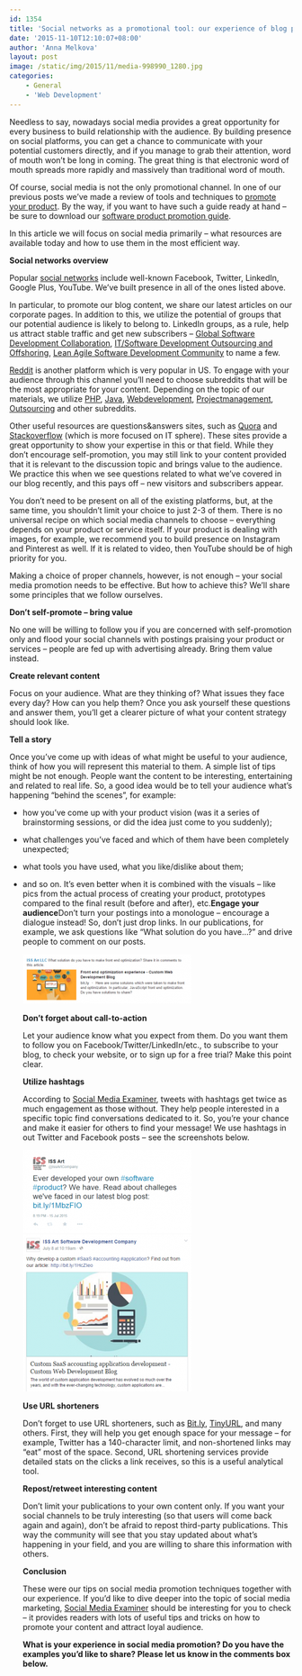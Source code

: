 ```yaml
---
id: 1354
title: 'Social networks as a promotional tool: our experience of blog promotion'
date: '2015-11-10T12:10:07+08:00'
author: 'Anna Melkova'
layout: post
image: /static/img/2015/11/media-998990_1280.jpg
categories:
    - General
    - 'Web Development'
---
```


Needless to say, nowadays social media provides a great opportunity for every business to build relationship with the audience. By building presence on social platforms, you can get a chance to communicate with your potential customers directly, and if you manage to grab their attention, word of mouth won’t be long in coming. The great thing is that electronic word of mouth spreads more rapidly and massively than traditional word of mouth.

Of course, social media is not the only promotional channel. In one of our previous posts we’ve made a review of tools and techniques to [promote your product](http://www.issart.com/blog/how-to-promote-your-software-product/). By the way, if you want to have such a guide ready at hand – be sure to download our [software product promotion guide](https://issart.com/blog/useful-materials/promote-software-product-useful-tips-iss-art/).

In this article we will focus on social media primarily – what resources are available today and how to use them in the most efficient way.

**Social networks overview**

Popular [social networks](http://www.issart.com/blog/intellectual-property-issues-software-development/) include well-known Facebook, Twitter, LinkedIn, Google Plus, YouTube. We’ve built presence in all of the ones listed above.

In particular, to promote our blog content, we share our latest articles on our corporate pages. In addition to this, we utilize the potential of groups that our potential audience is likely to belong to. LinkedIn groups, as a rule, help us attract stable traffic and get new subscribers – [Global Software Development Collaboration](https://www.linkedin.com/grps/Global-Software-Development-Collaboration-1803698/about?), [IT/Software Development Outsourcing and Offshoring](https://www.linkedin.com/grps/IT-Software-Development-Outsourcing-Offshoring-28413/about?), [Lean Agile Software Development Community](https://www.linkedin.com/grps/Lean-Agile-Software-Development-Community-1024087/about?) to name a few.

[Reddit](https://www.reddit.com/) is another platform which is very popular in US. To engage with your audience through this channel you’ll need to choose subreddits that will be the most appropriate for your content. Depending on the topic of our materials, we utilize [PHP](https://www.reddit.com/r/PHP/), [Java](https://www.reddit.com/r/java/), [Webdevelopment](https://www.reddit.com/r/java/search?q=Webdevelopment), [Projectmanagement](https://www.reddit.com/r/projectmanagement/), [Outsourcing](https://www.reddit.com/r/outsourcing/) and other subreddits.

Other useful resources are questions&answers sites, such as [Quora](https://www.quora.com/) and [Stackoverflow](http://stackoverflow.com/) (which is more focused on IT sphere). These sites provide a great opportunity to show your expertise in this or that field. While they don’t encourage self-promotion, you may still link to your content provided that it is relevant to the discussion topic and brings value to the audience. We practice this when we see questions related to what we’ve covered in our blog recently, and this pays off – new visitors and subscribers appear.

You don’t need to be present on all of the existing platforms, but, at the same time, you shouldn’t limit your choice to just 2-3 of them. There is no universal recipe on which social media channels to choose – everything depends on your product or service itself. If your product is dealing with images, for example, we recommend you to build presence on Instagram and Pinterest as well. If it is related to video, then YouTube should be of high priority for you.

Making a choice of proper channels, however, is not enough – your social media promotion needs to be effective. But how to achieve this? We’ll share some principles that we follow ourselves.

**Don’t self-promote – bring value**

No one will be willing to follow you if you are concerned with self-promotion only and flood your social channels with postings praising your product or services – people are fed up with advertising already. Bring them value instead.

**Create relevant content**

Focus on your audience. What are they thinking of? What issues they face every day? How can you help them? Once you ask yourself these questions and answer them, you’ll get a clearer picture of what your content strategy should look like.

**Tell a story**

Once you’ve come up with ideas of what might be useful to your audience, think of how you will represent this material to them. A simple list of tips might be not enough. People want the content to be interesting, entertaining and related to real life. So, a good idea would be to tell your audience what’s happening “behind the scenes”, for example:

- how you’ve come up with your product vision (was it a series of brainstorming sessions, or did the idea just come to you suddenly);
- what challenges you’ve faced and which of them have been completely unexpected;
- what tools you have used, what you like/dislike about them;
- and so on.
    It’s even better when it is combined with the visuals – like pics from the actual process of creating your product, prototypes compared to the final result (before and after), etc.**Engage your audience**Don’t turn your postings into a monologue – encourage a dialogue instead! So, don’t just drop links. In our publications, for example, we ask questions like “What solution do you have…?” and drive people to comment on our posts.
  
    [![2015-07-24_1457](/static/img/2015/11/2015-07-24_1457-300x88.png)](/static/img/2015/11/2015-07-24_1457.png)
  
    **Don’t forget about call-to-action**
  
    Let your audience know what you expect from them. Do you want them to follow you on Facebook/Twitter/LinkedIn/etc., to subscribe to your blog, to check your website, or to sign up for a free trial? Make this point clear.
  
    **Utilize hashtags**
  
    According to [Social Media Examiner](http://www.socialmediaexaminer.com/promote-your-content-social-media-content-plan/), tweets with hashtags get twice as much engagement as those without. They help people interested in a specific topic find conversations dedicated to it. So, you’re your chance and make it easier for others to find your message! We use hashtags in out Twitter and Facebook posts – see the screenshots below.
  
    [![2015-07-24_1446](/static/img/2015/11/2015-07-24_1446-300x147.png)](/static/img/2015/11/2015-07-24_1446.png)
    [![2015-07-24_1449](/static/img/2015/11/2015-07-24_1449-300x279.png)](/static/img/2015/11/2015-07-24_1449.png)
  
    **Use URL shorteners**
  
    Don’t forget to use URL shorteners, such as [Bit.ly](https://bitly.com/a/bitlinks), [TinyURL](http://tinyurl.com/), and many others. First, they will help you get enough space for your message – for example, Twitter has a 140-character limit, and non-shortened links may “eat” most of the space. Second, URL shortening services provide detailed stats on the clicks a link receives, so this is a useful analytical tool.
  
    **Repost/retweet interesting content**
  
    Don’t limit your publications to your own content only. If you want your social channels to be truly interesting (so that users will come back again and again), don’t be afraid to repost third-party publications. This way the community will see that you stay updated about what’s happening in your field, and you are willing to share this information with others.
  
    **Conclusion**
  
    These were our tips on social media promotion techniques together with our experience. If you’d like to dive deeper into the topic of social media marketing, [Social Media Examiner](http://www.socialmediaexaminer.com/) should be interesting for you to check – it provides readers with lots of useful tips and tricks on how to promote your content and attract loyal audience.
  
    **What is your experience in social media promotion? Do you have the examples you’d like to share? Please let us know in the comments box below.**